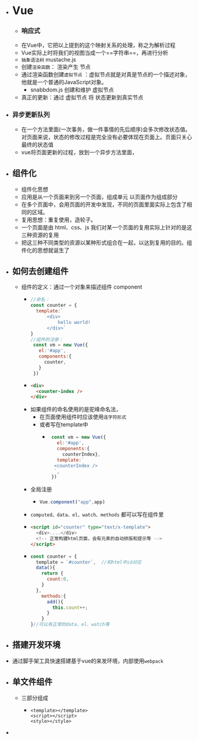 - # Vue
	- ### 响应式
	- 在Vue中，它把以上提到的这个映射关系的处理，称之为解析过程
	- Vue实际上时将我们的视图当成一个==字符串==，再进行分析
	- `抽象语法树` mustache.js
	- 创建`渲染函数`： 渲染产生 节点
	- 通过渲染函数创建`虚拟节点` ：虚拟节点就是对真是节点的一个描述对象，他就是一个普通的JavaScript对象。
		- snabbdom.js 创建和维护 虚拟节点
	- 真正的更新：通过 虚拟节点 将 状态更新到真实节点
- ### 异步更新队列
	- 在一个方法里面(一次事务，做一件事情的先后顺序)会多次修改状态值。对页面来说，状态的修改过程是完全没有必要体现在页面上。页面只关心最终的状态值
	- vue将页面更新的过程，放到一个异步方法里面，
- ## 组件化
	- 组件化思想
	- 应用是从一个页面来到另一个页面，组成单元 以页面作为组成部分
	- 在多个页面中，会用页面的开发中发现，不同的页面里面实际上包含了相同的区域。
	- 复用思想：重复使用，造轮子。
	- 一个页面是由 html、css、js  我们对某一个页面的复用实际上针对的是这三种资源的复用
	- 把这三种不同类型的资源以某种形式组合在一起，以达到复用的目的。组件化的思想就诞生了
- ## 如何去创建组件
	- 组件的定义：通过一个对象来描述组件 component
		- ```js
		  //命名：
		  const counter = {
		    template:`
		  		<div>
		  			hello world!
		  		</div>`
		  }
		  //组件的注册：
		   const vm = new Vue({
		     el:'#app',
		     components:{
		       counter,
		     }
		   })
		  ```
		- ```html
		  <div>
		    <counter-index />
		  </div>
		  ```
		- 如果组件的命名使用的是驼峰命名法，
			- 在页面使用组件时应该使用`连字符形式`
			- 或者写在template中
				- ```js
				   const vm = new Vue({
				     el:'#app',
				     components:{
				       counterIndex},
				     template:`
				  	<counterIndex />		
				  	`,
				   })
				  ```
		- 全局注册
			- ```js
			  Vue.component("app",app)
			  ```
		- `computed、data、el、watch、methods` 都可以写在组件里
		- ```html
		  <script id="counter" type="text/x-template">
		  	<div>....</div>
		  	<!-- 正常构建html页面，会有元素的自动排版和提示等 -->
		  </script>
		  ```
		- ```js
		  const counter = {
		    template = `#counter`,  //和html中id对应
		    data(){
		      return {
		        count:0,
		      }
		    },
		      methods:{
		        add(){
		          this.count++;
		        }
		      }
		  }//可以有正常的data、el、watch等
		  ```
- ## 搭建开发环境
- 通过脚手架工具快速搭建基于vue的来发环境，内部使用`webpack`
- ## 单文件组件
	- 三部分组成
		- ```vue
		  <template></template>
		  <script></script>
		  <style></style>
		  ```
-